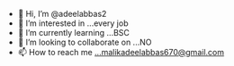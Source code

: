 - 👋 Hi, I’m @adeelabbas2
- 👀 I’m interested in ...every job
- 🌱 I’m currently learning ...BSC
- 💞️ I’m looking to collaborate on ...NO
- 📫 How to reach me ...malikadeelabbas670@gmail.com

<!---
adeelabbas2/adeelabbas2 is a ✨ special ✨ repository because its `README.md` (this file) appears on your GitHub profile.
You can click the Preview link to take a look at your changes.
--->
